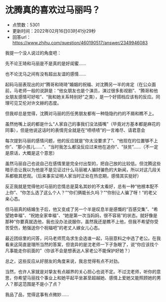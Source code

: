 # 沈腾真的喜欢过马丽吗？
- 点赞数：5301
- 更新时间：2022年02月16日03时41分29秒
- 回答url：https://www.zhihu.com/question/460190517/answer/2349946083
<body>
 <p data-pid="rVf0kCXE">我提一个没人说过的角度吧：</p>
 <p data-pid="Fd9QLJxB">先不论王琦和马丽是不是真的是好闺蜜……</p>
 <p data-pid="b14OBrQb">也不论沈马之间有没有超出友谊的感情……</p>
 <p data-pid="6e36Gk_L">起码马丽表现出的对“腾哥和琦琦”婚姻的祝福、对沈腾另一半的肯定（在公众面前，马老师一般的说辞是：“他女朋友也是个演员，演过很多影视剧”、“腾哥和他女朋友感情可好啦”、“我和她关系特别好”之类），是一个好搭档应该有的反应。同理可见艾伦对许文赫的态度。</p>
 <p data-pid="gUAoyCSh">但我却总是觉得，沈腾对马丽的历任男朋友都有一种隐隐约约的不屑和瞧不上。</p>
 <p data-pid="1ac1MJaR">虽然他嘴上说的都是什么“人家自己的事我们没法插嘴”（毕竟对方基本都是麻花的同事），但是他说这话时的表情完全就是在“啧啧啧”的一言难尽、请君意会</p>
 <p data-pid="TcNaoAHs">每次提到马丽的感情问题，他的反应就是“你太没要求了”、“他现在的位置够不上你”、“那小孩儿……”、“当时我怎么都没反应过来他在追你”、“扶贫”……（不一定是原话，大概是这个意思）</p>
 <p data-pid="0ScVAV-y">虽然马丽自己也说自己在感情里是完全付出型的，把自己放的比较低。但沈腾这些暗示总让我以为他是不是见证过什么马丽被人骗财骗色的大新闻，所以对这几段关系都极其悲观。（后来事实证明人家当时正处在热恋期，感情其实挺好）</p>
 <p data-pid="-1erV8iq">反正我就是觉得他对马丽的恋情总是莫名其妙的不太看好，总有一种“他根本配不上你”、“你怎么选了这么个人？”“你们俩能长久吗？”“你别让人骗了呀！”的老父亲心态。</p>
 <p data-pid="ie5k6Ujx">但马丽真的结婚生子后，他又变成了另一个半是叹息半是感慨的“百感交集”、“希望她幸福”、“祝她全家幸福”、“她是第一次当妈妈，很不容易”的状态。就好像是那种“你要真就选他，我也没办法说服你，虽然我还是瞧不上他，但我不希望你受苦受伤，勉强送你个祝福吧”的老丈人嫁女儿心态。</p>
 <p data-pid="MDnCbKCh">最近团综里的问答，问马老师荒岛求生会选谁一起，马丽意料之中选了老公。在我看来这简直是理所当然的答案，但诡异的是沈老师一下子急眼了，说“你应该找个凡事能走你前面的”（你该不会是想表达人家老公不能保护好她？）</p>
 <p data-pid="FTiAUGeL">总之，这些反应从好朋友的角度来说，我总觉得有点不对劲。</p>
 <p data-pid="VzGB56ut">当然，也许人家就是对挚友有点越界的关心担心也说不定。不过沈老师，听你的意思，你希望马丽找个事业上和她平起平坐甚至超越她、感情上爱她又能照顾她的男人？那这范围是不是小了点？</p>
 <p data-pid="Jgo601px">我品了品，觉得这事有点微妙……</p>
 <p></p>
</body>